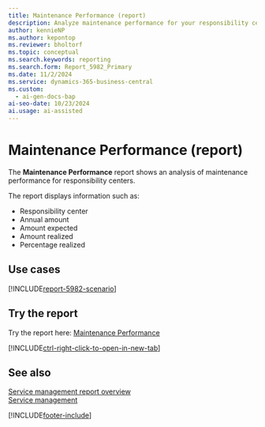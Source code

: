 ```yaml
---
title: Maintenance Performance (report)
description: Analyze maintenance performance for your responsibility centers.
author: kennieNP
ms.author: kepontop
ms.reviewer: bholtorf
ms.topic: conceptual
ms.search.keywords: reporting
ms.search.form: Report_5982_Primary
ms.date: 11/2/2024
ms.service: dynamics-365-business-central
ms.custom:
  - ai-gen-docs-bap
ai-seo-date: 10/23/2024
ai.usage: ai-assisted
---
```


# Maintenance Performance (report)

The **Maintenance Performance** report shows an analysis of maintenance performance for responsibility centers.

The report displays information such as: 

- Responsibility center
- Annual amount
- Amount expected
- Amount realized
- Percentage realized

## Use cases

[!INCLUDE[report-5982-scenario](../includes/report-5982-scenario-include.md)]

<!-- 

Prompt

Below is a report in an ERP system. Provide 3-4 use cases for different personas working with project management or finance for projects.

Format like this:    
  
As a <persona>, use the report to    
* use case 1  
* use case 2    

Do not capitalize the persona names. 

Do not start lines with "Use the data to"

## Report name
Maintenance Performance

## Report description

### What the report does

### Use cases

Please include your data sources and URLs

-->

## Try the report

Try the report here: [Maintenance Performance](https://businesscentral.dynamics.com?report=5982)

[!INCLUDE[ctrl-right-click-to-open-in-new-tab](../includes/ctrl-right-click-to-open-in-new-tab.md)]

## See also

[Service management report overview](../service-reports.md)  
[Service management](../service-service.md)  

[!INCLUDE[footer-include](../includes/footer-banner.md)]